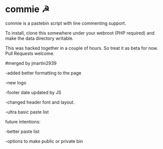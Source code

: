 # commie ☭

commie is a pastebin script with line commenting support.

To install, clone this somewhere under your webroot (PHP required) and make the data directory writable.

This was hacked together in a couple of hours. So treat it as beta for now. Pull Requests welcome.


#merged by jmartin2939

-added better formatting to the page

-new logo

-footer date updated by JS

-changed header font and layout.

-ultra basic paste list


future intentions:

-better paste list

-options to make public or private bin
